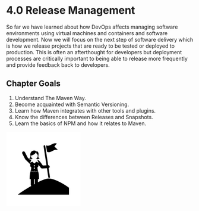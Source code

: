 # 4.0 Release Management

So far we have learned about how DevOps affects managing software environments using virtual machines and containers and software development. Now we will focus on the next step of software delivery which is how we release projects that are ready to be tested or deployed to production. This is often an afterthought for developers but deployment processes are critically important to being able to release more frequently and provide feedback back to developers. 

## Chapter Goals
 1. Understand The Maven Way.
 2. Become acquainted with Semantic Versioning.
 3. Learn how Maven integrates with other tools and plugins.
 4. Know the differences between Releases and Snapshots.
 5. Learn the basics of NPM and how it relates to Maven.

![](img4/goals.svg ':size=100x100 :class=icon')
